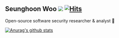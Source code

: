 ## Seunghoon Woo ![](https://komarev.com/ghpvc/?username=wooseunghoon&label=Profile+views) [![Hits](https://hits.seeyoufarm.com/api/count/incr/badge.svg?url=https%3A%2F%2Fgithub.com%2Fwooseunghoon%2Fwooseunghoon&count_bg=%2379C83D&title_bg=%23555555&icon=&icon_color=%23E7E7E7&title=hits&edge_flat=false)](https://hits.seeyoufarm.com)

Open-source software security researcher & analyst 🤔

[![Anurag's github stats](https://github-readme-stats.vercel.app/api?username=wooseunghoon)](https://github.com/anuraghazra/github-readme-stats)

<!--
**WOOSEUNGHOON/wooseunghoon** is a ✨ _special_ ✨ repository because its `README.md` (this file) appears on your GitHub profile.

Here are some ideas to get you started:

- 🔭 I’m currently working on ...
- 🌱 I’m currently learning ...
- 👯 I’m looking to collaborate on ...
- 🤔 I’m looking for help with ...
- 💬 Ask me about ...
- 📫 How to reach me: ...
- 😄 Pronouns: ...
- ⚡ Fun fact: ...
-->

